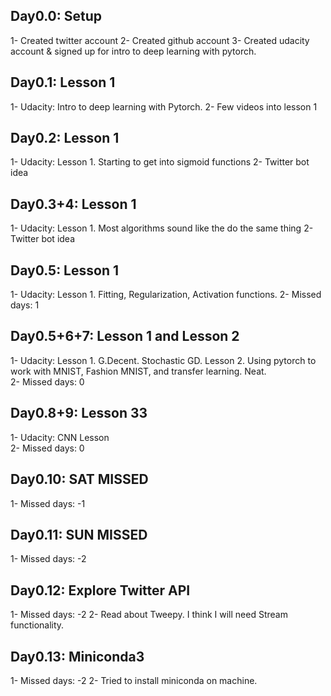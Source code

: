 Day0.0: Setup
---------------
1- Created twitter account
2- Created github account
3- Created udacity account & signed up for intro to deep learning with pytorch.

Day0.1: Lesson 1
---------------
1- Udacity: Intro to deep learning with Pytorch. 
2- Few videos into lesson 1

Day0.2: Lesson 1
---------------
1- Udacity: Lesson 1. Starting to get into sigmoid functions
2- Twitter bot idea

Day0.3+4: Lesson 1
---------------
1- Udacity: Lesson 1. Most algorithms sound like the do the same thing
2- Twitter bot idea

Day0.5: Lesson 1
---------------
1- Udacity: Lesson 1. Fitting, Regularization, Activation functions. 
2- Missed days: 1


Day0.5+6+7: Lesson 1 and Lesson 2
---------------
1- Udacity: Lesson 1. G.Decent. Stochastic GD. Lesson 2. Using pytorch to work with MNIST, Fashion MNIST, and transfer learning. Neat.   
2- Missed days: 0

Day0.8+9: Lesson 33
---------------
1- Udacity: CNN Lesson   
2- Missed days: 0

Day0.10: SAT MISSED
---------------
1- Missed days: -1

Day0.11: SUN MISSED
---------------
1- Missed days: -2

Day0.12: Explore Twitter API
---------------
1- Missed days: -2
2- Read about Tweepy. I think I will need Stream functionality. 

Day0.13: Miniconda3
---------------
1- Missed days: -2
2- Tried to install miniconda on machine. 
